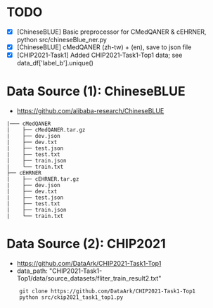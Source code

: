 # TODO

- [x] [ChineseBLUE] Basic preprocessor for CMedQANER & cEHRNER, python src/chineseBlue_ner.py
- [x] [ChineseBLUE] cMedQANER (zh-tw) + (en), save to json file
- [x] [CHIP2021-Task1] Added CHIP2021-Task1-Top1 data; see data_df['label_b'].unique()

# Data Source (1): ChineseBLUE
- https://github.com/alibaba-research/ChineseBLUE

```
|─── cMedQANER
|    ├── cMedQANER.tar.gz
|    ├── dev.json
|    ├── dev.txt
|    ├── test.json
|    ├── test.txt
|    ├── train.json
|    └── train.txt
├── cEHRNER
|    ├── cEHRNER.tar.gz
|    ├── dev.json
|    ├── dev.txt
|    ├── test.json
|    ├── test.txt
|    ├── train.json
|    └── train.txt
```

# Data Source (2): CHIP2021
- https://github.com/DataArk/CHIP2021-Task1-Top1
- data_path: "CHIP2021-Task1-Top1/data/source_datasets/fliter_train_result2.txt"
```
    git clone https://github.com/DataArk/CHIP2021-Task1-Top1
    python src/ckip2021_task1_top1.py
```
